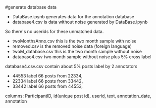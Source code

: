 #generate database data


* DataBase.ipynb generates data for the annotation database
* database4.csv is data without noise generated by DataBase.ipynb 

So there's no userids for these unmatched data.
* twoMonthsAnno.csv this is the two month sample with noise 
* removed.csv is the removed noise data (foreign language)
* twoM_database.csv this is the two month sample without noise  
* database4.csv two month sample without noise plus 5% cross label


database4.csv.csv contain about 5% posts label by 2 annotators 
* 44553 label 66 posts from 22334,
* 22334 label 66 posts from 33442,
* 33442 label 66 posts from 44553,

columns: ParticipantID, id(unique post id), userid, text, annotation_date, annotation

